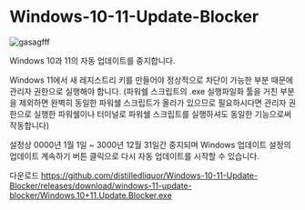 # Windows-10-11-Update-Blocker
![gasagfff](https://user-images.githubusercontent.com/54929046/222927741-7d2f5e95-fd5f-489b-a002-34c34d2da1cf.png)

Windows 10과 11의 자동 업데이트를 중지합니다.

Windows 11에서 새 레지스트리 키를 만들어야 정상적으로 차단이 가능한 부분 때문에 관리자 권한으로 실행해야 합니다. 
(파워쉘 스크립트의 .exe 실행파일화 툴을 거친 부분을 제외하면 완벽히 동일한 파워쉘 스크립트가 올라가 있으므로 필요하시다면 관리자 권한으로 실행한 파워쉘이나 터미널로 파워쉘 스크립트를 실행하셔도 동일한 기능으로써 작동합니다)

설정상 0000년 1월 1일 ~ 3000년 12월 31일간 중지되며 Windows 업데이트 설정의 업데이트 계속하기 버튼 클릭으로 다시 자동 업데이트를 시작할 수 있습니다.

다운로드
https://github.com/distilledliquor/Windows-10-11-Update-Blocker/releases/download/windows-11-update-blocker/Windows.10+11.Update.Blocker.exe
